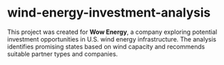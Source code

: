 # wind-energy-investment-analysis
This project was created for **Wow Energy**, a company exploring potential investment opportunities in U.S. wind energy infrastructure. The analysis identifies promising states based on wind capacity and recommends suitable partner types and companies.
